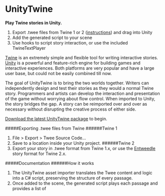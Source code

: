 # UnityTwine
**Play Twine stories in Unity.**

1. Export .twee files from Twine 1 or 2 ([instructions](#export)) and drag into Unity
2. Add the generated script to your scene
3. Use hooks to script story interaction, or use the included TwineTextPlayer

[Twine](http://twinery.org) is an extremely simple and flexible tool for writing interactive stories. [Unity](http://unity3d.com) is a powerful and feature-rich engine for building games and interactive experiences. Both platforms are very popular and have a large user base, but could not be easily combined till now.

The goal of UnityTwine is to bring the two worlds together. Writers can independently design and test their stories as they would a normal Twine story.
Programmers and artists can develop the interaction and presentation of the game without worrying about flow control. When imported to Unity, the story bridges the gap. A story can be reimported over and over as necessary without disrupting the creative process of either side.

[Download the latest UnityTwine package](https://github.com/daterre/UnityTwine/tree/master/Assets/Plugins/UnityTwine) to begin.


#####Exporting .twee files from Twine
######Twine 1
1. File > Export > Twee Source Code...
2. Save to a location inside your Unity project.
######Twine 2
2. Export your story in .twee format from Twine 1.x, or use the [Entweedle](http://www.maximumverbosity.net/twine/Entweedle/) story format for Twine 2.x.


#####Documentation
######How it works
1. The UnityTwine asset importer translates the Twee content and logic into a C# script, preserving the structure of every passage.
2. Once added to the scene, the generated script plays each passage and provides a list of 

